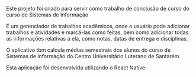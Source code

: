 Este projeto foi criado para servir como trabalho de conclusão de curso do curso de Sistemas de Informação

É um gerenciador de trabalhos acadêmicos, onde o usuário pode adicionar trabalhos e atividades 
e marcá-las como feitas, bem como adicionar todas as informações relativas a ela, como notas, datas de entrega e disciplinas.

O aplicativo tbm calcula médias semestrais dos alunos do curso de Sistemas de Informação do Centro Universitário Luterano de Santarém.

Esta aplicação foi desenvolvida utilizando o React Native.

